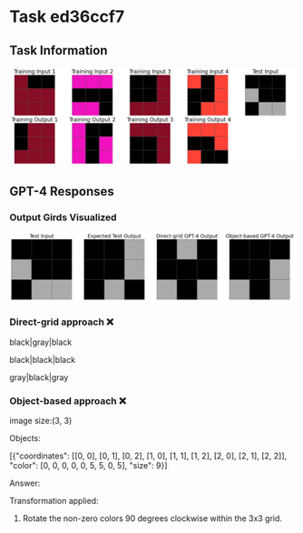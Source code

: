
# Task ed36ccf7

## Task Information

![](images/tasks/ed36ccf7.png)

## GPT-4 Responses

### Output Girds Visualized
![](images/solutions/ed36ccf7.png)

### Direct-grid approach ❌
black|gray|black

black|black|black

gray|black|gray

### Object-based approach ❌
image size:(3, 3)

Objects:

[{"coordinates": [[0, 0], [0, 1], [0, 2], [1, 0], [1, 1], [1, 2], [2, 0], [2, 1], [2, 2]], "color": [0, 0, 0, 0, 0, 5, 5, 0, 5], "size": 9}]



Answer:

Transformation applied:

1. Rotate the non-zero colors 90 degrees clockwise within the 3x3 grid.
